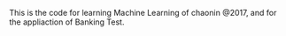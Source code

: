 This is the code for learning Machine Learning of chaonin @2017, and for the appliaction of Banking Test.
